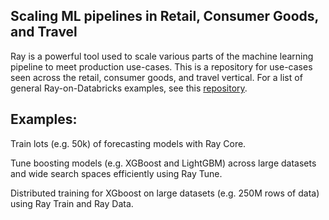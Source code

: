 ## Scaling ML pipelines in Retail, Consumer Goods, and Travel 

Ray is a powerful tool used to scale various parts of the machine learning pipeline to meet production use-cases. This is a repository for use-cases seen across the retail, consumer goods, and travel vertical. For a list of general Ray-on-Databricks examples, see this [repository](https://github.com/aelhelouDB/ray-on-databricks-examples/tree/main). 


## Examples:
Train lots (e.g. 50k) of forecasting models with Ray Core. 

Tune boosting models (e.g. XGBoost and LightGBM) across large datasets and wide search spaces efficiently using Ray Tune. 

Distributed training for XGboost on large datasets (e.g. 250M rows of data) using Ray Train and Ray Data.


